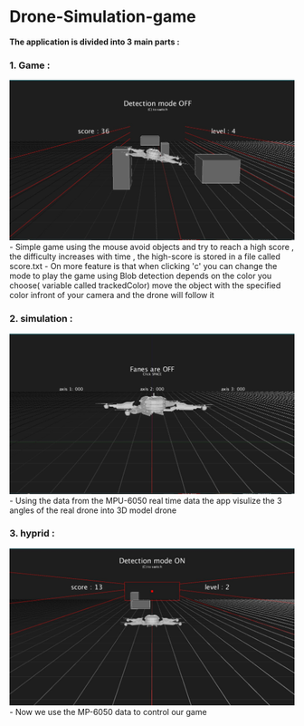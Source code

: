 # Drone-Simulation-game

**The application is divided into 3 main parts :** 



### 1. Game : 
<img src="game.jpg" width=600 >
   - Simple game using the mouse avoid objects and try to reach a high score , the difficulty increases with time , the high-score is stored in a file called score.txt
   - On more feature is that when clicking 'c' you can change the mode to play the game using Blob detection depends on the color you choose( variable called trackedColor) move the object with the specified color infront of your camera and the drone will follow it 
   
   

### 2. simulation :
<img src="simulation.jpg" width=600 >
   - Using the data from the MPU-6050  real time data the app visulize the 3 angles of the real drone into 3D model drone



### 3. hyprid : 
<img src="hybrid.jpg" width=600 >
   - Now we use the MP-6050 data to control our game 

